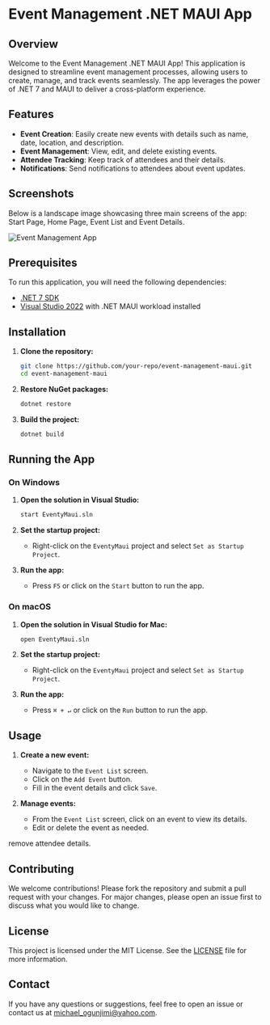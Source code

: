 # Event Management .NET MAUI App

## Overview

Welcome to the Event Management .NET MAUI App! This application is designed to streamline event management processes, allowing users to create, manage, and track events seamlessly. The app leverages the power of .NET 7 and MAUI to deliver a cross-platform experience.

## Features

- **Event Creation**: Easily create new events with details such as name, date, location, and description.
- **Event Management**: View, edit, and delete existing events.
- **Attendee Tracking**: Keep track of attendees and their details.
- **Notifications**: Send notifications to attendees about event updates.

## Screenshots

Below is a landscape image showcasing three main screens of the app: Start Page, Home Page, Event List and Event Details.

![Event Management App](image_url)

## Prerequisites

To run this application, you will need the following dependencies:

- [.NET 7 SDK](https://dotnet.microsoft.com/download/dotnet/7.0)
- [Visual Studio 2022](https://visualstudio.microsoft.com/) with .NET MAUI workload installed

## Installation

1. **Clone the repository:**
   ```bash
   git clone https://github.com/your-repo/event-management-maui.git
   cd event-management-maui
   ```

2. **Restore NuGet packages:**
   ```bash
   dotnet restore
   ```

3. **Build the project:**
   ```bash
   dotnet build
   ```

## Running the App

### On Windows

1. **Open the solution in Visual Studio:**
   ```bash
   start EventyMaui.sln
   ```

2. **Set the startup project:**
   - Right-click on the `EventyMaui` project and select `Set as Startup Project`.

3. **Run the app:**
   - Press `F5` or click on the `Start` button to run the app.

### On macOS

1. **Open the solution in Visual Studio for Mac:**
   ```bash
   open EventyMaui.sln
   ```

2. **Set the startup project:**
   - Right-click on the `EventyMaui` project and select `Set as Startup Project`.

3. **Run the app:**
   - Press `⌘ + ↵` or click on the `Run` button to run the app.

## Usage

1. **Create a new event:**
   - Navigate to the `Event List` screen.
   - Click on the `Add Event` button.
   - Fill in the event details and click `Save`.

2. **Manage events:**
   - From the `Event List` screen, click on an event to view its details.
   - Edit or delete the event as needed.

 remove attendee details.

## Contributing

We welcome contributions! Please fork the repository and submit a pull request with your changes. For major changes, please open an issue first to discuss what you would like to change.

## License

This project is licensed under the MIT License. See the [LICENSE](LICENSE) file for more information.

## Contact

If you have any questions or suggestions, feel free to open an issue or contact us at [michael_ogunjimi@yahoo.com](mailto:michael_ogunjimi@yahoo.com).
